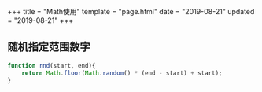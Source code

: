 +++
title = "Math使用"
template = "page.html"
date = "2019-08-21"
updated = "2019-08-21"
+++




## 随机指定范围数字

```js
function rnd(start, end){
    return Math.floor(Math.random() * (end - start) + start);
}
```

